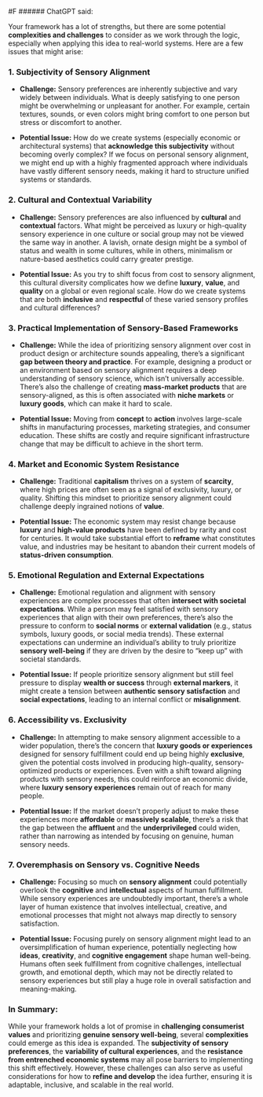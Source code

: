  #F ###### ChatGPT said:

Your framework has a lot of strengths, but there are some potential **complexities and challenges** to consider as we work through the logic, especially when applying this idea to real-world systems. Here are a few issues that might arise:

### 1. **Subjectivity of Sensory Alignment**

- **Challenge:** Sensory preferences are inherently subjective and vary widely between individuals. What is deeply satisfying to one person might be overwhelming or unpleasant for another. For example, certain textures, sounds, or even colors might bring comfort to one person but stress or discomfort to another.
    
- **Potential Issue:** How do we create systems (especially economic or architectural systems) that **acknowledge this subjectivity** without becoming overly complex? If we focus on personal sensory alignment, we might end up with a highly fragmented approach where individuals have vastly different sensory needs, making it hard to structure unified systems or standards.
    

### 2. **Cultural and Contextual Variability**

- **Challenge:** Sensory preferences are also influenced by **cultural** and **contextual** factors. What might be perceived as luxury or high-quality sensory experience in one culture or social group may not be viewed the same way in another. A lavish, ornate design might be a symbol of status and wealth in some cultures, while in others, minimalism or nature-based aesthetics could carry greater prestige.
    
- **Potential Issue:** As you try to shift focus from cost to sensory alignment, this cultural diversity complicates how we define **luxury**, **value**, and **quality** on a global or even regional scale. How do we create systems that are both **inclusive** and **respectful** of these varied sensory profiles and cultural differences?
    

### 3. **Practical Implementation of Sensory-Based Frameworks**

- **Challenge:** While the idea of prioritizing sensory alignment over cost in product design or architecture sounds appealing, there’s a significant **gap between theory and practice**. For example, designing a product or an environment based on sensory alignment requires a deep understanding of sensory science, which isn’t universally accessible. There’s also the challenge of creating **mass-market products** that are sensory-aligned, as this is often associated with **niche markets** or **luxury goods**, which can make it hard to scale.
    
- **Potential Issue:** Moving from **concept** to **action** involves large-scale shifts in manufacturing processes, marketing strategies, and consumer education. These shifts are costly and require significant infrastructure change that may be difficult to achieve in the short term.
    

### 4. **Market and Economic System Resistance**

- **Challenge:** Traditional **capitalism** thrives on a system of **scarcity**, where high prices are often seen as a signal of exclusivity, luxury, or quality. Shifting this mindset to prioritize sensory alignment could challenge deeply ingrained notions of **value**.
    
- **Potential Issue:** The economic system may resist change because **luxury** and **high-value products** have been defined by rarity and cost for centuries. It would take substantial effort to **reframe** what constitutes value, and industries may be hesitant to abandon their current models of **status-driven consumption**.
    

### 5. **Emotional Regulation and External Expectations**

- **Challenge:** Emotional regulation and alignment with sensory experiences are complex processes that often **intersect with societal expectations**. While a person may feel satisfied with sensory experiences that align with their own preferences, there’s also the pressure to conform to **social norms** or **external validation** (e.g., status symbols, luxury goods, or social media trends). These external expectations can undermine an individual’s ability to truly prioritize **sensory well-being** if they are driven by the desire to “keep up” with societal standards.
    
- **Potential Issue:** If people prioritize sensory alignment but still feel pressure to display **wealth or success** through **external markers**, it might create a tension between **authentic sensory satisfaction** and **social expectations**, leading to an internal conflict or **misalignment**.
    

### 6. **Accessibility vs. Exclusivity**

- **Challenge:** In attempting to make sensory alignment accessible to a wider population, there’s the concern that **luxury goods or experiences** designed for sensory fulfillment could end up being highly **exclusive**, given the potential costs involved in producing high-quality, sensory-optimized products or experiences. Even with a shift toward aligning products with sensory needs, this could reinforce an economic divide, where **luxury sensory experiences** remain out of reach for many people.
    
- **Potential Issue:** If the market doesn’t properly adjust to make these experiences more **affordable** or **massively scalable**, there’s a risk that the gap between the **affluent** and the **underprivileged** could widen, rather than narrowing as intended by focusing on genuine, human sensory needs.
    

### 7. **Overemphasis on Sensory vs. Cognitive Needs**

- **Challenge:** Focusing so much on **sensory alignment** could potentially overlook the **cognitive** and **intellectual** aspects of human fulfillment. While sensory experiences are undoubtedly important, there’s a whole layer of human existence that involves intellectual, creative, and emotional processes that might not always map directly to sensory satisfaction.
    
- **Potential Issue:** Focusing purely on sensory alignment might lead to an oversimplification of human experience, potentially neglecting how **ideas**, **creativity**, and **cognitive engagement** shape human well-being. Humans often seek fulfillment from cognitive challenges, intellectual growth, and emotional depth, which may not be directly related to sensory experiences but still play a huge role in overall satisfaction and meaning-making.
    

### In Summary:

While your framework holds a lot of promise in **challenging consumerist values** and prioritizing **genuine sensory well-being**, several **complexities** could emerge as this idea is expanded. The **subjectivity of sensory preferences**, the **variability of cultural experiences**, and the **resistance from entrenched economic systems** may all pose barriers to implementing this shift effectively. However, these challenges can also serve as useful considerations for how to **refine and develop** the idea further, ensuring it is adaptable, inclusive, and scalable in the real world.